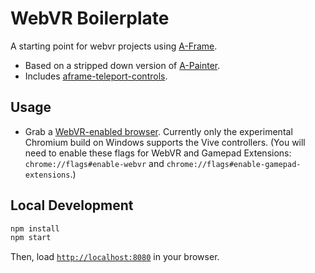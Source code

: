 # WebVR Boilerplate

A starting point for webvr projects using [A-Frame](https://aframe.io).

* Based on a stripped down version of [A-Painter](https://github.com/aframevr/a-painter).
* Includes [aframe-teleport-controls](https://github.com/fernandojsg/aframe-teleport-controls).

## Usage

- Grab a [WebVR-enabled browser](https://webvr.info/get-chrome/). Currently only the experimental Chromium build on Windows supports the Vive controllers. (You will need to enable these flags for WebVR and Gamepad Extensions: `chrome://flags#enable-webvr` and `chrome://flags#enable-gamepad-extensions`.)

## Local Development

```bash
npm install
npm start
```

Then, load [`http://localhost:8080`](http://localhost:8080) in your browser.

